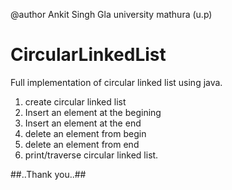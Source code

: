 @author Ankit Singh
Gla university mathura (u.p)

# CircularLinkedList
Full implementation of circular linked list using java.
1. create circular linked list
2. Insert an element at the begining
3. Insert an element at the end
4. delete an element from begin
5. delete an element from end
6. print/traverse circular linked list.


##..Thank you..##

